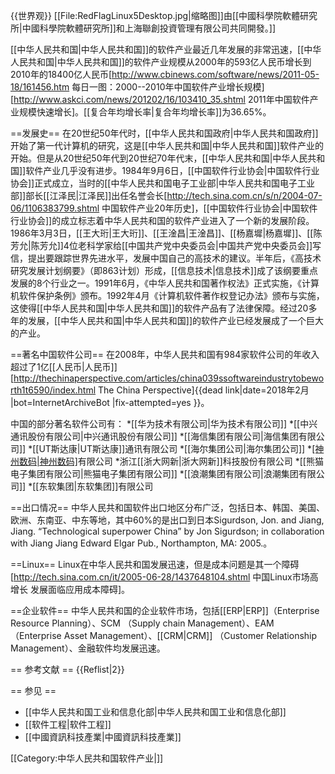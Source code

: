 {{世界观}}
[[File:RedFlagLinux5Desktop.jpg|缩略图]]由[[中國科學院軟體研究所|中國科學院軟體研究所]]和上海聯創投資管理有限公司共同開發。]]

[[中华人民共和国|中华人民共和国]]的软件产业最近几年发展的非常迅速，[[中华人民共和国|中华人民共和国]]的软件产业规模从2000年的593亿人民币增长到2010年的18400亿人民币<ref>[http://www.cbinews.com/software/news/2011-05-18/161456.htm 每日一图：2000--2010年中国软件产业增长规模]</ref><ref>[http://www.askci.com/news/201202/16/103410_35.shtml 2011年中国软件产业规模快速增长]</ref>。[[复合年均增长率|复合年均增长率]]为36.65%。

==发展史==
在20世纪50年代时，[[中华人民共和国政府|中华人民共和国政府]]开始了第一代计算机的研究，这是[[中华人民共和国|中华人民共和国]]软件产业的开始。但是从20世纪50年代到20世纪70年代末，[[中华人民共和国|中华人民共和国]]软件产业几乎没有进步。1984年9月6日，[[中国软件行业协会|中国软件行业协会]]正式成立，当时的[[中华人民共和国电子工业部|中华人民共和国电子工业部]]部长[[江泽民|江泽民]]出任名誉会长<ref name=A>[http://tech.sina.com.cn/s/n/2004-07-06/1106383799.shtml 中国软件产业20年历史]</ref>，[[中国软件行业协会|中国软件行业协会]]的成立标志着中华人民共和国的软件产业进入了一个新的发展阶段。1986年3月3日，[[王大珩|王大珩]]、[[王淦昌|王淦昌]]、[[杨嘉墀|杨嘉墀]]、[[陈芳允|陈芳允]]4位老科学家给[[中国共产党中央委员会|中国共产党中央委员会]]写信，提出要跟踪世界先进水平，发展中国自己的高技术的建议。半年后，《高技术研究发展计划纲要》（即863计划）形成，[[信息技术|信息技术]]成了该纲要重点发展的8个行业之一<ref name=A></ref>。1991年6月，《中华人民共和国著作权法》正式实施，《计算机软件保护条例》颁布。1992年4月《计算机软件著作权登记办法》颁布与实施<ref name=A></ref>，这使得[[中华人民共和国|中华人民共和国]]的软件产品有了法律保障。经过20多年的发展，[[中华人民共和国|中华人民共和国]]的软件产业已经发展成了一个巨大的产业。

==著名中国软件公司==
在2008年，中华人民共和国有984家软件公司的年收入超过了1亿[[人民币|人民币]]<ref>[http://thechinaperspective.com/articles/china039ssoftwareindustrytobeworth1t6590/index.html The China Perspective]{{dead link|date=2018年2月 |bot=InternetArchiveBot |fix-attempted=yes }}</ref>。

中国的部分著名软件公司有：
*[[华为技术有限公司|华为技术有限公司]]
*[[中兴通讯股份有限公司|中兴通讯股份有限公司]]
*[[海信集团有限公司|海信集团有限公司]]
*[[UT斯达康|UT斯达康]]通讯有限公司
*[[海尔集团公司|海尔集团公司]]
*[[神州数码|神州数码]](中国)有限公司
*浙江[[浙大网新|浙大网新]]科技股份有限公司
*[[熊猫电子集团有限公司|熊猫电子集团有限公司]]
*[[浪潮集团有限公司|浪潮集团有限公司]]
*[[东软集团|东软集团]]有限公司

==出口情况==
中华人民共和国软件出口地区分布广泛，包括日本、韩国、美国、欧洲、东南亚、中东等地，其中60%的是出口到日本<ref>Sigurdson, Jon. and Jiang, Jiang.  “Technological superpower China” by Jon Sigurdson; in collaboration with Jiang Jiang  Edward Elgar Pub., Northampton, MA:  2005.</ref>。

==Linux==
Linux在中华人民共和国发展迅速，但是成本问题是其一个障碍<ref>[http://tech.sina.com.cn/it/2005-06-28/1437648104.shtml 中国Linux市场高增长 发展面临应用成本障碍]</ref>。

==企业软件==
中华人民共和国的企业软件市场，包括[[ERP|ERP]]（Enterprise Resource Planning）、SCM （Supply chain Management）、EAM （Enterprise Asset Management）、[[CRM|CRM]] （Customer Relationship Management）、金融软件均发展迅速。

== 参考文献 ==
{{Reflist|2}}

== 参见 ==
* [[中华人民共和国工业和信息化部|中华人民共和国工业和信息化部]]
* [[软件工程|软件工程]]
* [[中國資訊科技產業|中國資訊科技產業]]

[[Category:中华人民共和国软件产业|]]